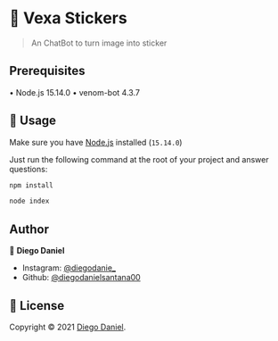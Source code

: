 # 📱 Vexa Stickers

> An ChatBot to turn image into sticker

## Prerequisites
  • Node.js 15.14.0
  • venom-bot 4.3.7

## 🚀 Usage

Make sure you have [Node.js]([https://docs.flutter.dev/get-started/install](https://nodejs.org/pt-br/download)) installed (`15.14.0`)

Just run the following command at the root of your project and answer questions:

```sh
npm install
```

```sh
node index
```

## Author
👤 **Diego Daniel**
- Instagram: [@diegodanie_](https://instagram.com/diegodanie_)
- Github: [@diegodanielsantana00](https://github.com/diegodanielsantana00)

## 📝 License
Copyright © 2021 [Diego Daniel](https://github.com/diegodanielsantana00).<br />

